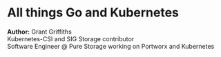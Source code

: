 # All things Go and Kubernetes
__Author:__ Grant Griffiths  
Kubernetes-CSI and SIG Storage contributor  
Software Engineer @ Pure Storage working on Portworx and Kubernetes
